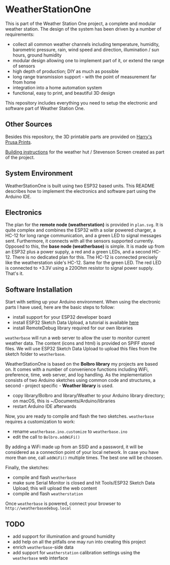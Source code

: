 # WeatherStationOne

This is part of the Weather Station One project, a complete and modular weather station. The design of the system has been driven by a number of requirements:

- collect all common weather channels including temperature, humidity, barometric pressure, rain, wind speed and direction, illumination / sun hours, ground humidity
- modular design allowing one to implement part of it, or extend the range of sensors
- high depth of production; DIY as much as possible
- long range transmission support - with the point of measurement far from home
- integration into a home automation system
- functional, easy to print, and beautiful 3D design

This repository includes everything you need to setup the electronic and software part of Weather Station One.

## Other Sources

Besides this repository, the 3D printable parts are provided on [Harry's Prusa Prints](https://www.prusaprinters.org/social/92858-harry/prints).

[Building instructions](http://www.met.fu-berlin.de/%7Estefan/huette.html) for the weather hut / Stevenson Screen created as part of the project.

## System Environment

WeatherStationOne is built using two ESP32 based units. This README describes how to implement the electronics and software part using the Arduino IDE.

## Electronics

The plan for the **remote node (weatherstation)** is provided in `plan.svg`. It is quite complex and combines the ESP32 with a solar powered charger, a HC-12 for long range communication, and a green LED to signal messages sent. Furthermore, it connects with all the sensors supported currently. Opposed to this, the **base node (weatherbase)** is simple. It is made up from an ESP32 plus a power supply, a red and a green LEDs, and a second HC-12. There is no dedicated plan for this. The HC-12 is connected precisely like the weatherstation side's HC-12. Same for the green LED. The red LED is connected to +3.3V using a 220Ohm resistor to signal power supply. That's it.

## Software Installation

Start with setting up your Arduino environment. When using the electronic parts I have used, here are the basic steps to follow:

- install support for your ESP32 developer board
- install ESP32 Sketch Data Upload, a tutorial is available [here](https://randomnerdtutorials.com/install-esp32-filesystem-uploader-arduino-ide/)
- install RemoteDebug library required for our own libraries

`weatherbase` will run a web server to allow the user to monitor current weather data. The content (icons and html) is provided on SPIFF stored files. We will use ESP32 Sketch Data Upload to upload this files from the sketch folder to `weatherbase`.

WeatherStationOne is based on the **Bolbro library** my projects are based on. It comes with a number of convenience functions including WiFi, preference, time, web server, and log handling. As the implementation consists of two Arduino sketches using common code and structures, a second - project specific - **Weather library** is used.

-  copy library/Bolbro and library/Weather to your Arduino library directory; on macOS, this is ~/Documents/Arduino/libraries
-  restart Arduino IDE afterwards

Now, you are ready to compile and flash the two sketches. `weatherbase` requires a customization to work:

- rename `weatherbase.ino.customize` to `weatherbase.ino`
- edit the call to `Bolbro.addWiFi()`

By adding a WiFi made up from an SSID and a password, it will be considered as a connection point of your local network. In case you have more than one, call `addWiFi()` multiple times. The best one will be choosen.

Finally, the sketches:

- compile and flash `weatherbase`
- make sure Serial Monitor is closed and hit Tools/ESP32 Sketch Data Upload; this will upload the web content
- compile and flash `weatherstation`

Once `weatherbase` is powered, connect your browser to `http://weatherbasedebug.local`

## TODO

- add support for illumination and ground humidity
- add help on all the pitfalls one may run into creating this project
- enrich `weatherbase`-side data
- add support for `weatherstation` calibration settings using the `weatherbase` web interface


